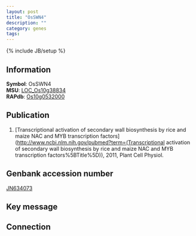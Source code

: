 ```yaml
---
layout: post
title: "OsSWN4"
description: ""
category: genes
tags: 
---
```

{% include JB/setup %}

## Information
__Symbol__: OsSWN4  
__MSU__: [LOC_Os10g38834](http://rice.plantbiology.msu.edu/cgi-bin/ORF_infopage.cgi?orf=LOC_Os10g38834)  
__RAPdb__: [Os10g0532000](http://rapdb.dna.affrc.go.jp/viewer/gbrowse_details/irgsp1?name=Os10g0532000)  

## Publication
1. [Transcriptional activation of secondary wall biosynthesis by rice and maize NAC and MYB transcription factors](http://www.ncbi.nlm.nih.gov/pubmed?term=(Transcriptional activation of secondary wall biosynthesis by rice and maize NAC and MYB transcription factors%5BTitle%5D)), 2011, Plant Cell Physiol.

## Genbank accession number
[JN634073](http://www.ncbi.nlm.nih.gov/nuccore/JN634073)

## Key message

## Connection



